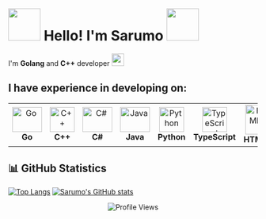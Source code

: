 # <img src="https://media.tenor.com/hW_mTYy_zS4AAAAi/gojo-satoru.gif" width="65"> Hello! I'm **Sarumo** <img src="https://media.tenor.com/hW_mTYy_zS4AAAAi/gojo-satoru.gif" width="65">

I'm **Golang** and **C++** developer <img src="https://media.tenor.com/TCMWkxIkF9IAAAAi/dancing-gopher.gif" width="25">

## I have experience in developing on:
<table>
  <tr>
    <td align="center">
      <img src="https://upload.wikimedia.org/wikipedia/commons/0/05/Go_Logo_Blue.svg" width="60" height="50" alt="Go">
      <br><b>Go</b>
    </td>
    <td align="center">
      <img src="https://upload.wikimedia.org/wikipedia/commons/1/18/ISO_C%2B%2B_Logo.svg" width="50" alt="C++">
      <br><b>C++</b>
    </td>
    <td align="center">
      <img src="https://upload.wikimedia.org/wikipedia/commons/4/4f/Csharp_Logo.png" width="60" height="50" alt="C#">
      <br><b>C#</b>
    </td>
    <td align="center">
      <img src="https://upload.wikimedia.org/wikipedia/commons/7/7e/Java_Logo.png" width="60" height="50" alt="Java">
      <br><b>Java</b>
    </td>
    <td align="center">
      <img src="https://upload.wikimedia.org/wikipedia/commons/thumb/c/c3/Python-logo-notext.svg/300px-Python-logo-notext.svg.png" width="50" alt="Python">
      <br><b>Python</b>
    </td>
    <td align="center">
      <img src="https://upload.wikimedia.org/wikipedia/commons/f/f5/Typescript.svg" width="50" height="50" alt="TypeScript">
      <br><b>TypeScript</b>
    </td>
    <td align="center">
      <img src="https://upload.wikimedia.org/wikipedia/commons/6/61/HTML5_logo_and_wordmark.svg" width="50" height="60" alt="HTML5">
      <br><b>HTML5</b>
    </td>
  </tr>
</table>

## 📊 GitHub Statistics

[![Top Langs](https://github-readme-stats.vercel.app/api/top-langs/?username=xSarumo&layout=donut&theme=tokyonight)](https://github.com/anuraghazra/github-readme-stats) [![Sarumo's GitHub stats](https://github-readme-stats.vercel.app/api?username=xSarumo&theme=tokyonight&line_height=28.7)](https://github.com/anuraghazra/github-readme-stats)

<div align="center"> <img src="https://komarev.com/ghpvc/?username=SarumoBNK&color=blue" alt="Profile Views" /> </div>
